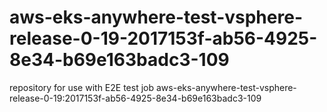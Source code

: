 # aws-eks-anywhere-test-vsphere-release-0-19-2017153f-ab56-4925-8e34-b69e163badc3-109
repository for use with E2E test job aws-eks-anywhere-test-vsphere-release-0-19:2017153f-ab56-4925-8e34-b69e163badc3-109
